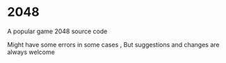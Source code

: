# 2048
A popular game 2048 source code

Might have some errors in some cases , But suggestions and changes are always welcome
